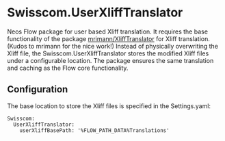 # Swisscom.UserXliffTranslator
Neos Flow package for user based Xliff translation. It requires the base functionality of the package 
[mrimann/XliffTranslator](https://github.com/mrimann/XliffTranslator) for Xliff translation. (Kudos to mrimann for the 
nice work!) Instead of physically overwriting the Xliff file, the Swisscom.UserXliffTranslator stores the modified 
Xliff files under a configurable location. The package ensures the same translation and caching as the Flow core 
functionality.

## Configuration

The base location to store the Xliff files is specified in the Settings.yaml:

    Swisscom:
      UserXliffTranslator:
        userXliffBasePath: '%FLOW_PATH_DATA%Translations'